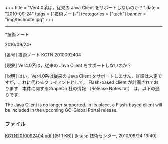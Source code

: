 ﻿+++
title = "Ver4.0系は，従来の Java Client をサポートしないのか？"
date = "2010-09-24"
ttags = ["技術ノート"]
tcategories = ["tech"]
banner = "img/technote.jpg"
+++

-----------------------------------------------------------------------------------------------------------------------------

*技術ノート

2010/09/24*


[番号]
技術ノート KGTN 2010092404

[現象]
Ver4.0系は，従来の Java Client をサポートしないのか？

[説明]
はい，Ver4.0系は従来の Java Client
をサポートしません．詳細は未定ですが，これに代わるクライアントとして，
Flash-based client が計画されております．本件に関するGraphOn 社の情報
（Release Notes.txt） は，以下の通りです．

The Java Client is no longer supported. In its place, a Flash-based
client will be included in the upcoming GO-Global Portal release.


### ファイル

 
 


[KGTN2010092404.pdf](http://techreport.kitasp.net/attachments/download/331/KGTN2010092404.pdf)
 [(51.1 KB)] [kitasp 技術センター, 2010/09/24
13:40]


 


 

